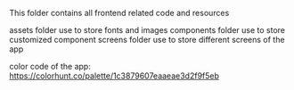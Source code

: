 This folder contains all frontend related code and resources

assets folder use to store fonts and images
components folder use to store customized component
screens folder use to store different screens of the app

color code of the app:
https://colorhunt.co/palette/1c3879607eaaeae3d2f9f5eb
